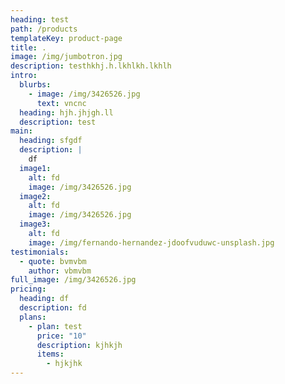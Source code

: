 ```yaml
---
heading: test
path: /products
templateKey: product-page
title: .
image: /img/jumbotron.jpg
description: testhkhj.h.lkhlkh.lkhlh
intro:
  blurbs:
    - image: /img/3426526.jpg
      text: vncnc
  heading: hjh.jhjgh.ll
  description: test
main:
  heading: sfgdf
  description: |
    df
  image1:
    alt: fd
    image: /img/3426526.jpg
  image2:
    alt: fd
    image: /img/3426526.jpg
  image3:
    alt: fd
    image: /img/fernando-hernandez-jdoofvuduwc-unsplash.jpg
testimonials:
  - quote: bvmvbm
    author: vbmvbm
full_image: /img/3426526.jpg
pricing:
  heading: df
  description: fd
  plans:
    - plan: test
      price: "10"
      description: kjhkjh
      items:
        - hjkjhk
---
```


